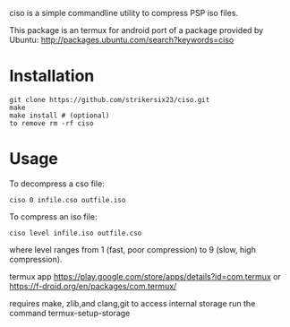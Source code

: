 ciso is a simple commandline utility to compress PSP iso files.

This package is an termux for android  port of a package provided by Ubuntu: http://packages.ubuntu.com/search?keywords=ciso

# Installation

    git clone https://github.com/strikersix23/ciso.git
    make
    make install # (optional)
    to remove rm -rf ciso

# Usage

To decompress a cso file:

    ciso 0 infile.cso outfile.iso

To compress an iso file:

    ciso level infile.iso outfile.cso

where level ranges from 1 (fast, poor compression) to 9 (slow, high
compression).

termux app
https://play.google.com/store/apps/details?id=com.termux
or 
https://f-droid.org/en/packages/com.termux/

requires make, zlib,and clang,git
to access internal storage run the command 
termux-setup-storage
